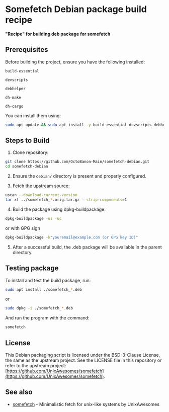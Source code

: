 # Somefetch Debian package build recipe

**"Recipe" for building deb package for somefetch**

## Prerequisites

Before building the project, ensure you have the following installed:

`build-essential`

`devscripts`

`debhelper`

`dh-make`

`dh-cargo`

You can install them using:

```bash
sudo apt update && sudo apt install -y build-essential devscripts debhelper dh-make dh-cargo
```

## Steps to Build

1. Clone repository:
```bash
git clone https://github.com/OctoBanon-Main/somefetch-debian.git
cd somefetch-debian
```

2. Ensure the `debian/` directory is present and properly configured.

3. Fetch the upstream source:
```bash
uscan --download-current-version
tar xf ../somefetch_*.orig.tar.gz --strip-components=1
````

4. Build the package using dpkg-buildpackage:
```bash
dpkg-buildpackage -us -uc
```
or with GPG sign
```bash
dpkg-buildpackage -k"youremail@example.com (or GPG key ID)"
```

5. After a successful build, the .deb package will be available in the parent directory.

## Testing package
To install and test the build package, run:
```bash
sudo apt install ./somefetch_*.deb
```
or
```bash
sudo dpkg -i ./somefetch_*.deb
```
And run the program with the command:
```bash
somefetch
```

## License

This Debian packaging script is licensed under the BSD-3-Clause License, the same as the upstream project.
See the LICENSE file in this repository or refer to the upstream project:
[https://github.com/UnixAwesomes/somefetch](https://github.com/UnixAwesomes/somefetch).

## See also

- [somefetch](https://github.com/UnixAwesomes/somefetch) - Minimalistic fetch for unix-like systems by UnixAwesomes
